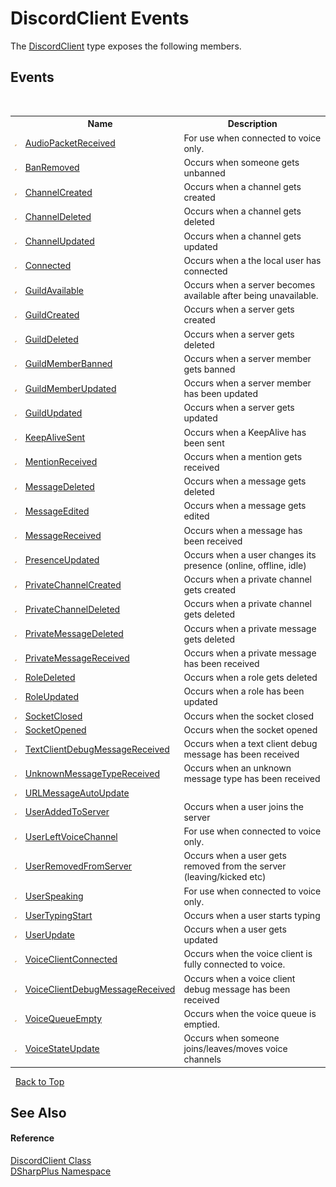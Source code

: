 # DiscordClient Events
 

The <a href="8f8cbf24-03e9-53cc-389f-2ba10a699065">DiscordClient</a> type exposes the following members.


## Events
&nbsp;<table><tr><th></th><th>Name</th><th>Description</th></tr><tr><td>![Public event](media/pubevent.gif "Public event")</td><td><a href="f830f956-66ff-55f4-91a0-d7476cb062af">AudioPacketReceived</a></td><td>
For use when connected to voice only.</td></tr><tr><td>![Public event](media/pubevent.gif "Public event")</td><td><a href="9d6a0197-a762-7be9-46e9-cc313202a241">BanRemoved</a></td><td>
Occurs when someone gets unbanned</td></tr><tr><td>![Public event](media/pubevent.gif "Public event")</td><td><a href="3e934239-eda4-70a1-4337-7f81140207d1">ChannelCreated</a></td><td>
Occurs when a channel gets created</td></tr><tr><td>![Public event](media/pubevent.gif "Public event")</td><td><a href="b46cb7a7-73a7-6509-847b-1c4af8187e0a">ChannelDeleted</a></td><td>
Occurs when a channel gets deleted</td></tr><tr><td>![Public event](media/pubevent.gif "Public event")</td><td><a href="bb283b4d-49ac-867b-6e70-776f09454e9e">ChannelUpdated</a></td><td>
Occurs when a channel gets updated</td></tr><tr><td>![Public event](media/pubevent.gif "Public event")</td><td><a href="5fa15fe5-d6ae-388a-a44b-bb0ee9500001">Connected</a></td><td>
Occurs when a the local user has connected</td></tr><tr><td>![Public event](media/pubevent.gif "Public event")</td><td><a href="1d702529-e151-b32b-193f-f8f754d7620d">GuildAvailable</a></td><td>
Occurs when a server becomes available after being unavailable.</td></tr><tr><td>![Public event](media/pubevent.gif "Public event")</td><td><a href="d16a2e52-c5bf-786b-9570-4c09a7f3b6cd">GuildCreated</a></td><td>
Occurs when a server gets created</td></tr><tr><td>![Public event](media/pubevent.gif "Public event")</td><td><a href="e38e7e68-6e40-1d3f-7701-6c32fb632711">GuildDeleted</a></td><td>
Occurs when a server gets deleted</td></tr><tr><td>![Public event](media/pubevent.gif "Public event")</td><td><a href="1cd2654c-8366-37ca-3998-c1ebf9e764b9">GuildMemberBanned</a></td><td>
Occurs when a server member gets banned</td></tr><tr><td>![Public event](media/pubevent.gif "Public event")</td><td><a href="c48f6ffb-d094-37c4-fa50-37f066f69b2a">GuildMemberUpdated</a></td><td>
Occurs when a server member has been updated</td></tr><tr><td>![Public event](media/pubevent.gif "Public event")</td><td><a href="fd48e1a1-c910-efc8-0aab-3e1ad60104ca">GuildUpdated</a></td><td>
Occurs when a server gets updated</td></tr><tr><td>![Public event](media/pubevent.gif "Public event")</td><td><a href="b0572f97-8797-56ae-37c4-2773f3468a97">KeepAliveSent</a></td><td>
Occurs when a KeepAlive has been sent</td></tr><tr><td>![Public event](media/pubevent.gif "Public event")</td><td><a href="9a8022ce-d957-b068-612b-a4a3d2a99e48">MentionReceived</a></td><td>
Occurs when a mention gets received</td></tr><tr><td>![Public event](media/pubevent.gif "Public event")</td><td><a href="a09e4e7f-e94b-532f-4124-6e3effd8d227">MessageDeleted</a></td><td>
Occurs when a message gets deleted</td></tr><tr><td>![Public event](media/pubevent.gif "Public event")</td><td><a href="fc5e4f34-cde9-f63a-e12d-2877c5062435">MessageEdited</a></td><td>
Occurs when a message gets edited</td></tr><tr><td>![Public event](media/pubevent.gif "Public event")</td><td><a href="2bae125a-668c-2637-cc33-40be6a6c134f">MessageReceived</a></td><td>
Occurs when a message has been received</td></tr><tr><td>![Public event](media/pubevent.gif "Public event")</td><td><a href="01e361b2-7da9-56c7-8782-ad752e1cd055">PresenceUpdated</a></td><td>
Occurs when a user changes its presence (online, offline, idle)</td></tr><tr><td>![Public event](media/pubevent.gif "Public event")</td><td><a href="7d6f8aea-9501-6a04-ce38-c26a070dbc68">PrivateChannelCreated</a></td><td>
Occurs when a private channel gets created</td></tr><tr><td>![Public event](media/pubevent.gif "Public event")</td><td><a href="e63497ef-801f-3bf0-5286-486e4e74c0cf">PrivateChannelDeleted</a></td><td>
Occurs when a private channel gets deleted</td></tr><tr><td>![Public event](media/pubevent.gif "Public event")</td><td><a href="6d46a3e4-611e-5d35-de48-057ec6c5d64c">PrivateMessageDeleted</a></td><td>
Occurs when a private message gets deleted</td></tr><tr><td>![Public event](media/pubevent.gif "Public event")</td><td><a href="962f884b-4f01-fbbc-1b3c-249d431ef7de">PrivateMessageReceived</a></td><td>
Occurs when a private message has been received</td></tr><tr><td>![Public event](media/pubevent.gif "Public event")</td><td><a href="817beaf8-a54d-8ca5-9aa2-c9880d008201">RoleDeleted</a></td><td>
Occurs when a role gets deleted</td></tr><tr><td>![Public event](media/pubevent.gif "Public event")</td><td><a href="2b5931af-b164-f1db-5fdc-0e9abbe1d987">RoleUpdated</a></td><td>
Occurs when a role has been updated</td></tr><tr><td>![Public event](media/pubevent.gif "Public event")</td><td><a href="cd534472-1bc8-3edf-97f0-60d3b5cdc20b">SocketClosed</a></td><td>
Occurs when the socket closed</td></tr><tr><td>![Public event](media/pubevent.gif "Public event")</td><td><a href="7c7497ce-c598-2fd9-e512-de84d5366c80">SocketOpened</a></td><td>
Occurs when the socket opened</td></tr><tr><td>![Public event](media/pubevent.gif "Public event")</td><td><a href="42a23aea-201d-936a-f639-81f8c052c1d6">TextClientDebugMessageReceived</a></td><td>
Occurs when a text client debug message has been received</td></tr><tr><td>![Public event](media/pubevent.gif "Public event")</td><td><a href="7c5d9e94-a16a-2905-80ad-20578f4181b6">UnknownMessageTypeReceived</a></td><td>
Occurs when an unknown message type has been received</td></tr><tr><td>![Public event](media/pubevent.gif "Public event")</td><td><a href="d5f27a10-687c-0644-4ae5-c4611f643c44">URLMessageAutoUpdate</a></td><td /></tr><tr><td>![Public event](media/pubevent.gif "Public event")</td><td><a href="cd2b5edf-420d-69d8-3a8d-3d5249473a01">UserAddedToServer</a></td><td>
Occurs when a user joins the server</td></tr><tr><td>![Public event](media/pubevent.gif "Public event")</td><td><a href="b2983c71-eb26-7d95-79a9-d4f5fe9713a8">UserLeftVoiceChannel</a></td><td>
For use when connected to voice only.</td></tr><tr><td>![Public event](media/pubevent.gif "Public event")</td><td><a href="f31b9da6-55ff-1248-64c7-2abea3292516">UserRemovedFromServer</a></td><td>
Occurs when a user gets removed from the server (leaving/kicked etc)</td></tr><tr><td>![Public event](media/pubevent.gif "Public event")</td><td><a href="0238cd8c-d1a2-42c9-a88a-99906cf1f03a">UserSpeaking</a></td><td>
For use when connected to voice only.</td></tr><tr><td>![Public event](media/pubevent.gif "Public event")</td><td><a href="30030f72-9d78-3abd-5231-ff2d2851f553">UserTypingStart</a></td><td>
Occurs when a user starts typing</td></tr><tr><td>![Public event](media/pubevent.gif "Public event")</td><td><a href="53386440-45ab-0df4-4952-20815351b21c">UserUpdate</a></td><td>
Occurs when a user gets updated</td></tr><tr><td>![Public event](media/pubevent.gif "Public event")</td><td><a href="7c5a8f63-dde9-5cbe-9f3b-5c4aa52fc8fb">VoiceClientConnected</a></td><td>
Occurs when the voice client is fully connected to voice.</td></tr><tr><td>![Public event](media/pubevent.gif "Public event")</td><td><a href="c809c790-4ee0-bc74-20c9-371d4d4a568b">VoiceClientDebugMessageReceived</a></td><td>
Occurs when a voice client debug message has been received</td></tr><tr><td>![Public event](media/pubevent.gif "Public event")</td><td><a href="b1782911-8b76-969a-3b59-a451ec243171">VoiceQueueEmpty</a></td><td>
Occurs when the voice queue is emptied.</td></tr><tr><td>![Public event](media/pubevent.gif "Public event")</td><td><a href="732da912-0ca2-920d-5e0b-d17785ba9f5e">VoiceStateUpdate</a></td><td>
Occurs when someone joins/leaves/moves voice channels</td></tr></table>&nbsp;
<a href="#discordclient-events">Back to Top</a>

## See Also


#### Reference
<a href="8f8cbf24-03e9-53cc-389f-2ba10a699065">DiscordClient Class</a><br /><a href="503971eb-de5e-a570-9922-de9500a9b1cc">DSharpPlus Namespace</a><br />
